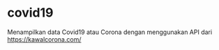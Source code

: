 # covid19
Menampilkan data Covid19 atau Corona dengan menggunakan API dari https://kawalcorona.com/
